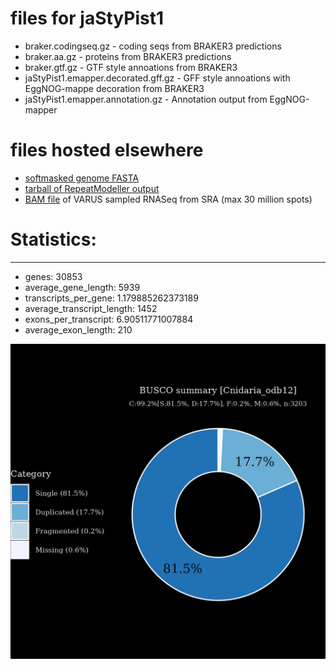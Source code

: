 # files for jaStyPist1

* braker.codingseq.gz - coding seqs from BRAKER3 predictions
* braker.aa.gz - proteins from BRAKER3 predictions
* braker.gtf.gz - GTF style annoations from BRAKER3
* jaStyPist1.emapper.decorated.gff.gz - GFF style annoations with EggNOG-mappe decoration from BRAKER3
* jaStyPist1.emapper.annotation.gz - Annotation output from EggNOG-mapper

# files hosted elsewhere
* [softmasked genome FASTA](https://asg_hubs.cog.sanger.ac.uk/jaStyPist1/jaStyPist1.fa.masked)
* [tarball of RepeatModeller output](https://asg_hubs.cog.sanger.ac.uk/jaStyPist1/jaStyPist1.tar.xz)
* [BAM file](https://asg_hubs.cog.sanger.ac.uk/jaStyPist1/VARUS_modified.bam) of VARUS sampled RNASeq from SRA (max 30 million spots)

# Statistics:

---
 * genes: 30853
 * average_gene_length: 5939
 * transcripts_per_gene: 1.179885262373189
 * average_transcript_length: 1452
 * exons_per_transcript: 6.90511771007884
 * average_exon_length: 210


![Plot of BUSCO results](jaStyPist1_busco.jpeg)


